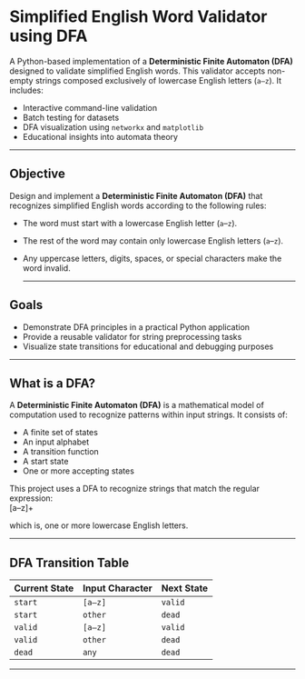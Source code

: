 # Simplified English Word Validator using DFA

A Python-based implementation of a **Deterministic Finite Automaton (DFA)** designed to validate simplified English words. This validator accepts non-empty strings composed exclusively of lowercase English letters (`a–z`). It includes:

-  Interactive command-line validation  
-  Batch testing for datasets  
-  DFA visualization using `networkx` and `matplotlib`  
-  Educational insights into automata theory  

---
## Objective
Design and implement a **Deterministic Finite Automaton (DFA)** that recognizes simplified English words according to the following rules:
- The word must start with a lowercase English letter (`a`–`z`).
- The rest of the word may contain only lowercase English letters (`a`–`z`).
- Any uppercase letters, digits, spaces, or special characters make the word invalid.

  ---
  
## Goals

- Demonstrate DFA principles in a practical Python application  
- Provide a reusable validator for string preprocessing tasks  
- Visualize state transitions for educational and debugging purposes  

---

## What is a DFA?

A **Deterministic Finite Automaton (DFA)** is a mathematical model of computation used to recognize patterns within input strings. It consists of:

- A finite set of states  
- An input alphabet  
- A transition function  
- A start state  
- One or more accepting states  

This project uses a DFA to recognize strings that match the regular expression:   
[a–z]+

which is, one or more lowercase English letters.

---

## DFA Transition Table

| Current State | Input Character | Next State |
|---------------|-----------------|------------|
| `start`       | `[a–z]`          | `valid`    |
| `start`       | `other`         | `dead`     |
| `valid`       | `[a–z]`          | `valid`    |
| `valid`       | `other`         | `dead`     |
| `dead`        | `any`           | `dead`     |

---
